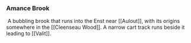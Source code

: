 ### Amance Brook

 A bubbling brook that runs into the Enst near [[Aulout]], with its origins somewhere in the [[Cleenseau Wood]]. A narrow cart track runs beside it leading to [[Valit]].